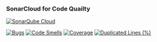 ### SonarCloud for Code Quailty
[![SonarQube Cloud](https://sonarcloud.io/images/project_badges/sonarcloud-dark.svg)](https://sonarcloud.io/summary/new_code?id=ArslanKucukkafa_fun-services)

[![Bugs](https://sonarcloud.io/api/project_badges/measure?project=ArslanKucukkafa_fun-services&metric=bugs&token=d17c75bf06c5f454420de1e6fdf78aff7e1f51dc)](https://sonarcloud.io/summary/new_code?id=ArslanKucukkafa_fun-services)
[![Code Smells](https://sonarcloud.io/api/project_badges/measure?project=ArslanKucukkafa_fun-services&metric=code_smells&token=d17c75bf06c5f454420de1e6fdf78aff7e1f51dc)](https://sonarcloud.io/summary/new_code?id=ArslanKucukkafa_fun-services)
[![Coverage](https://sonarcloud.io/api/project_badges/measure?project=ArslanKucukkafa_fun-services&metric=coverage&token=d17c75bf06c5f454420de1e6fdf78aff7e1f51dc)](https://sonarcloud.io/summary/new_code?id=ArslanKucukkafa_fun-services)
[![Duplicated Lines (%)](https://sonarcloud.io/api/project_badges/measure?project=ArslanKucukkafa_fun-services&metric=duplicated_lines_density&token=d17c75bf06c5f454420de1e6fdf78aff7e1f51dc)](https://sonarcloud.io/summary/new_code?id=ArslanKucukkafa_fun-services)